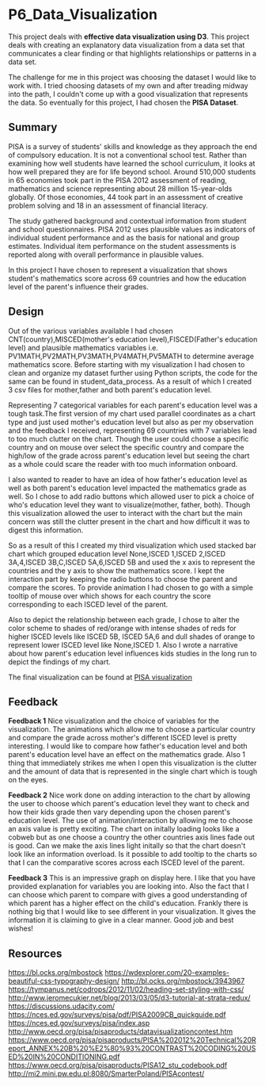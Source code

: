 # P6_Data_Visualization

This project deals with **effective data visualization using D3**. This project deals with creating an explanatory data visualization from a data set that communicates a clear finding or that highlights relationships or patterns in a data set.

The challenge for me in this project was choosing the dataset I would like to work with. I tried choosing datasets of my own and after treading midway into the path, I couldn't come
up with a good visualization that represents the data. So eventually for this project, I had chosen the **PISA Dataset**.

## Summary

PISA is a survey of students' skills and knowledge as they approach the end of compulsory education. It is not a conventional school test. Rather than examining how well students have learned the school curriculum, it looks at how well prepared they are for life beyond school. Around 510,000 students in 65 economies took part in the PISA 2012 assessment of reading, mathematics and science representing about 28 million 15-year-olds globally. Of those economies, 44 took part in an assessment of creative problem solving and 18 in an assessment of financial literacy.

The study gathered background and contextual information from student and school questionnaires. PISA 2012 uses plausible values as indicators of individual student performance and as the basis for national and group estimates. Individual item performance on the student assessments is reported along with overall performance in plausible values.

In this project I have chosen to represent a visualization that shows student's mathematics score across 69 countries and how the education level of the parent's influence their grades. 

## Design 

Out of the various variables available I had chosen CNT(country),MISCED(mother's education level),FISCED(Father's education level) and plausible mathematics variables i.e. PV1MATH,PV2MATH,PV3MATH,PV4MATH,PV5MATH to determine average mathematics score. Before starting with my visualization I had  chosen to clean and organize my dataset further using Python scripts, the code for the same can be found in student_data_process. As a result of which I created 3 csv files for mother,father and both parent's education level.

Representing 7 categorical variables for each parent's education level was a tough task.The first version of my chart used parallel coordinates as a chart type and just used mother's education level but also as per my observation and the feedback I received, representing 69 countries with 7 variables lead to too much clutter on the chart. Though the user could choose a specific country and on mouse over select the specific country and compare the high/low of the grade across parent's education level but seeing the chart as a whole could scare the reader with too much information onboard. 

I also wanted to reader to have an idea of how father's education level as well as both parent's education level impacted the mathematics grade as well. So I chose to add radio buttons which allowed user to pick a choice of who's education level they want to visualize(mother, father, both). Though this visualization allowed the user to interact with the chart but the main concern was still the clutter present in the chart and how difficult it was to digest this information.

So as a result of this I created my third visualization which used stacked bar chart which grouped education level None,ISCED 1,ISCED 2,ISCED 3A,4,ISCED 3B,C,ISCED 5A,6,ISCED 5B and used the x axis to represent the countries and the y axis to show the mathematics score. I kept the interaction part by keeping the radio buttons to choose the parent and compare the scores. To provide animation I had chosen to go with a simple tooltip of mouse over which shows for each country the score corresponding to each ISCED level of the parent. 

Also to depict the relationship between each grade, I chose to alter the color scheme to shades of red/orange with intense shades of reds for higher ISCED levels like ISCED 5B, ISCED 5A,6 and dull shades of orange to represent lower ISCED level like None,ISCED 1. Also I wrote a narrative about how parent's education level influences kids studies in the long run to depict the findings of my chart.

The final visualization can be found at [PISA visualization](https://bl.ocks.org/Ruchita7/df66aff9788edda0369e8e8687ba3c6f)

## Feedback

**Feedback 1**
Nice visualization and the choice of variables for the visualization. The animations which allow me to choose a particular country and compare the grade across mother's different ISCED level is pretty interesting. I would like to compare how father's education level and both parent's education level have an effect on the mathematics grade. Also 1 thing that immediately strikes me when I open this visualization is the clutter and the amount of data that is represented in the single chart which is tough on the eyes.

**Feedback 2**
Nice work done on adding interaction to the chart by allowing the user to choose which parent's education level they want to check and how their kids grade then vary depending upon the chosen parent's education level. The use of animation/interaction by allowing me to choose an axis value is pretty exciting. The chart on initally loading looks like a cobweb but as one choose a country the other countries axis lines fade out is good. Can we make the axis lines light initally so that the chart doesn't look like an information overload. Is it possible to add tooltip to the charts so that I can the comparative scores across each ISCED level of the parent.

**Feedback 3**
This is an impressive graph on display here.
I like that you have provided explanation for variables you are looking into. Also the fact that I can choose which parent to compare with gives a good understanding of which parent has a higher effect on the child's education.
Frankly there is nothing big that I would like to see different in your visualization. It gives the information it is claiming to give in a clear manner. 
Good job and best wishes!

## Resources<br/>

https://bl.ocks.org/mbostock
https://wdexplorer.com/20-examples-beautiful-css-typography-design/
http://bl.ocks.org/mbostock/3943967
https://tympanus.net/codrops/2012/11/02/heading-set-styling-with-css/
http://www.jeromecukier.net/blog/2013/03/05/d3-tutorial-at-strata-redux/
https://discussions.udacity.com/
https://nces.ed.gov/surveys/pisa/pdf/PISA2009CB_quickguide.pdf
https://nces.ed.gov/surveys/pisa/index.asp
http://www.oecd.org/pisa/pisaproducts/datavisualizationcontest.htm
https://www.oecd.org/pisa/pisaproducts/PISA%202012%20Technical%20Report_ANNEX%20B%20%E2%80%93%20CONTRAST%20CODING%20USED%20IN%20CONDITIONING.pdf
https://www.oecd.org/pisa/pisaproducts/PISA12_stu_codebook.pdf
http://mi2.mini.pw.edu.pl:8080/SmarterPoland/PISAcontest/
